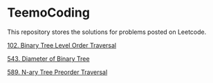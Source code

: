 # TeemoCoding
This repository stores the solutions for problems posted on Leetcode.

[102. Binary Tree Level Order Traversal](https://github.com/jingye-xu/TeemoCoding/blob/main/102.%20Binary%20Tree%20Level%20Order%20Traversal.md)

[543. Diameter of Binary Tree](https://github.com/jingye-xu/TeemoCoding/blob/main/543.%20Diameter%20of%20Binary%20Tree.md)

[589. N-ary Tree Preorder Traversal](https://github.com/jingye-xu/TeemoCoding/blob/main/589.%20N-ary%20Tree%20Preorder%20Traversal.md)

